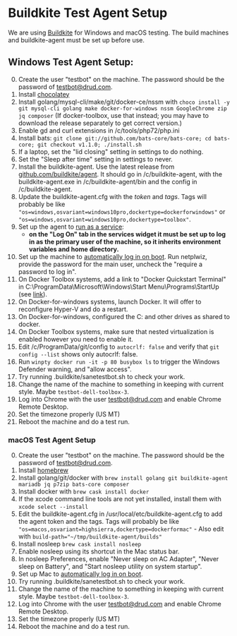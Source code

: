<h1>Buildkite Test Agent Setup</h1>

We are using [Buildkite](https://buildkite.com/drud) for Windows and macOS testing. The build machines and buildkite-agent must be set up before use.

## Windows Test Agent Setup:

0. Create the user "testbot" on the machine. The password should be the password of testbot@drud.com.
1. Install [chocolatey](https://chocolatey.org/)
2. Install golang/mysql-cli/make/git/docker-ce/nssm with `choco install -y git mysql-cli golang make docker-for-windows nssm GoogleChrome zip jq composer` (If docker-toolbox, use that instead; you may have to download the release separately to get correct version.)
3. Enable gd and curl extensions in /c/tools/php72/php.ini
3. Install bats: `git clone git://github.com/bats-core/bats-core; cd bats-core; git checkout v1.1.0; ./install.sh`
3. If a laptop, set the "lid closing" setting in settings to do nothing.
4. Set the "Sleep after time" setting in settings to never.
5. Install the buildkite-agent. Use the latest release from [github.com/buildkite/agent](https://github.com/buildkite/agent/releases). It should go in /c/buildkite-agent, with the buildkite-agent.exe in /c/buildkite-agent/bin and the config in /c/buildkite-agent.
6. Update the buildkite-agent.cfg with the *token* and *tags*. Tags will probably be like `"os=windows,osvariant=windows10pro,dockertype=dockerforwindows"` or `"os=windows,osvariant=windows10pro,dockertype=toolbox"`.
7. Set up the agent to [run as a service](https://buildkite.com/docs/agent/v3/windows#running-as-a-service):
    - __on the "Log On" tab in the services widget it must be set up to log in as the primary user of the machine, so it inherits environment variables and home directory.__
8. Set up the machine to [automatically log in on boot](https://www.cnet.com/how-to/automatically-log-in-to-your-windows-10-pc/).  Run netplwiz, provide the password for the main user, uncheck the "require a password to log in".
9. On Docker Toolbox systems, add a link to "Docker Quickstart Terminal" in C:\ProgramData\Microsoft\Windows\Start Menu\Programs\StartUp (see [link](http://www.thewindowsclub.com/make-programs-run-on-startup-windows)).
10. On Docker-for-windows systems, launch Docker. It will offer to reconfigure Hyper-V and do a restart.
11. On Docker-for-windows, configured the C: and other drives as shared to docker.
12. On Docker Toolbox systems, make sure that nested virtualization is enabled however you need to enable it.
13. Edit /c/ProgramData/git/config to `autocrlf: false` and verify that `git config --list` shows only autocrlf: false. 
14. Run `winpty docker run -it -p 80 busybox ls` to trigger the Windows Defender warning, and "allow access".
15. Try running .buildkite/sanetestbot.sh to check your work.
16. Change the name of the machine to something in keeping with current style. Maybe `testbot-dell-toolbox-3`.
17. Log into Chrome with the user testbot@drud.com and enable Chrome Remote Desktop.
18. Set the timezone properly (US MT)
18. Reboot the machine and do a test run.

### macOS Test Agent Setup

0. Create the user "testbot" on the machine. The password should be the password of testbot@drud.com.
1. Install [homebrew](https://brew.sh/)
2. Install golang/git/docker with `brew install golang git buildkite-agent mariadb jq p7zip bats-core composer`
3. Install docker with `brew cask install docker`
4. If the xcode command line tools are not yet installed, install them with `xcode select --install`
5. Edit the buildkite-agent.cfg in /usr/local/etc/buildkite-agent.cfg to add the agent token and the tags. Tags will probably be like `"os=macos,osvariant=highsierra,dockertype=dockerformac"` - Also edit with `build-path="~/tmp/buildkite-agent/builds"`
6. Install nosleep `brew cask install nosleep`
7. Enable nosleep using its shortcut in the Mac status bar.
8. In nosleep Preferences, enable "Never sleep on AC Adapter", "Never sleep on Battery", and "Start nosleep utility on system startup".
9. Set up Mac to [automatically log in on boot](https://support.apple.com/en-us/HT201476).
10. Try running .buildkite/sanetestbot.sh to check your work.
11. Change the name of the machine to something in keeping with current style. Maybe `testbot-dell-toolbox-3`.
12. Log into Chrome with the user testbot@drud.com and enable Chrome Remote Desktop.
13. Set the timezone properly (US MT)
14. Reboot the machine and do a test run.
